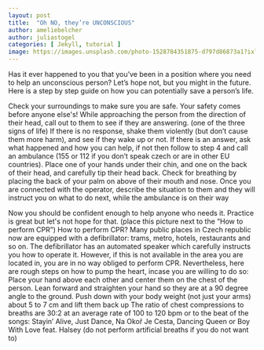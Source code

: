 ```yaml
---
layout: post
title:  "Oh NO, they’re UNCONSCIOUS"
author: ameliebelcher
author: juliastogel
categories: [ Jekyll, tutorial ]
image: https://images.unsplash.com/photo-1528784351875-d797d86873a1?ixlib=rb-1.2.1&auto=format&fit=crop&w=750&q=80
---
```

Has it ever happened to you that you’ve been in a position where you need to help an unconscious person? Let’s hope not, but you might in the future. Here is a step by step guide on how you can potentially save a person’s life. 

Check your surroundings to make sure you are safe. Your safety comes before anyone else's!
While approaching the person from the direction of their head, call out to them to see if they are answering. (one of the three signs of life)
If there is no response,  shake them violently (but don’t cause them more harm), and see if they wake up or not. If there is an answer, ask what happened and how you can help, if not then follow to step 4 and call an ambulance (155 or 112 if you don’t speak czech or are in other EU countries). 
Place one of your hands under their chin, and one on the back of their head, and carefully tip their head back. Check for breathing by placing the back of your palm on above of their mouth and nose. 
Once you are connected with the operator, describe the situation to them and they will instruct you on what to do next, while the ambulance is on their way



Now you should be confident enough to help anyone who needs it. Practice is great but let's not hope for that.
(place this picture next to the “How to perform CPR”)
How to perform CPR?
Many public places in Czech republic now are equipped with a defibrillator: trams, metro, hotels, restaurants and so on. The defibrillator has an automated speaker which carefully instructs you how to operate it. However, if this is not available in the area you are located in, you are in no way obliged to perform CPR. Nevertheless, here are rough steps on how to pump the heart, incase you are willing to do so:
Place your hand above each other and center them on the chest of the person.
Lean forward and straighten your hand so they are at a 90 degree angle to the ground.
Push down with your body weight (not just your arms) about 5 to 7 cm and lift them back up
The ratio of chest compressions to breaths are 30:2 at an average rate of 100 to 120 bpm or to the beat of the songs: Stayin’ Alive, Just Dance, Na Okoř Je Cesta, Dancing Queen or Boy With Love feat. Halsey (do not perform artificial breaths if you do not want to)

